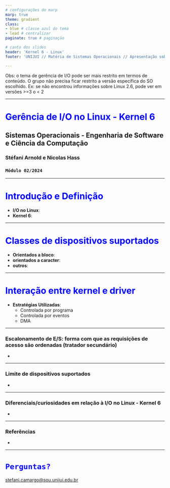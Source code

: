 ```yaml
---
# configurações do marp
marp: true
theme: gradient
class:  
- blue # classe azul do tema
- lead # centralizar
paginate: true # paginação

# canto dos slides
header: 'Kernel 6 - Linux'
footer: 'UNIJUI // Matéria de Sistemas Operacionais // Apresentação sobre I/O // Stéfani & Nicolas'

---
```

<!-- Scoped style -->
<style scoped>
h1 {
  color: blue;
}
</style>

Obs: o tema de gerência de I/O pode ser mais restrito em termos de conteúdo. O grupo não precisa ficar restrito a versão específica do SO escolhido. Ex: se não encontrou informações sobre Linux 2.6, pode ver em versões >=3 o < 2
  
---

# **Gerência de I/O no Linux - Kernel 6**
## Sistemas Operacionais - Engenharia de Software e Ciência da Computação
### **Stéfani Arnold e Nicolas Hass**
### `Módulo 02/2024`

---

# Introdução e Definição
- **I/O no Linux**:
- **Kernel 6**:

---
     
# Classes de dispositivos suportados
- **Orientados a bloco**:
- **orientados a caracter**:
- **outros**:

---

# Interação entre kernel e driver
- **Estratégias Utilizadas**: 
  - Controlada por programa
  - Controlada por eventos
  - DMA

---

### Escalonamento de E/S: forma com que as requisições de acesso são ordenadas (tratador secundário)
- 

---

### Limite de dispositivos suportados
- 

---

### Diferenciais/curiosidades em relação à I/O no Linux - Kernel 6
- 

---

### **Referências**
- 
---

# `Perguntas?`

stefani.camargo@sou.unijui.edu.br



